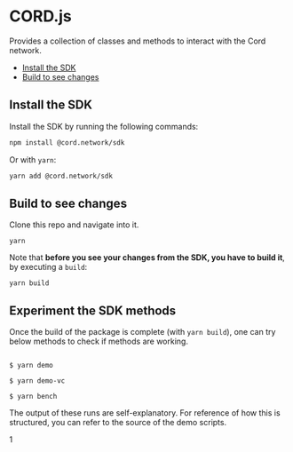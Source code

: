 # CORD.js <!-- omit in toc -->

Provides a collection of classes and methods to interact with the Cord network.

- [Install the SDK](#install-the-sdk)
- [Build to see changes](#build-to-see-changes)

## Install the SDK

Install the SDK by running the following commands:

```bash
npm install @cord.network/sdk
```

Or with `yarn`:

```bash
yarn add @cord.network/sdk
```

## Build to see changes

Clone this repo and navigate into it.

```
yarn
```

Note that **before you see your changes from the SDK, you have to build it**, by executing a `build`:

```
yarn build
```

## Experiment the SDK methods


Once the build of the package is complete (with `yarn build`), one can try below methods to check
if methods are working.

```

$ yarn demo

$ yarn demo-vc

$ yarn bench

```
The output of these runs are self-explanatory. For reference of how this is structured,
you can refer to the source of the demo scripts.

1
